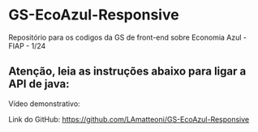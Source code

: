 # GS-EcoAzul-Responsive
Repositório para os codigos da GS de front-end sobre Economia Azul - FIAP - 1/24

## Atenção, leia as instruções abaixo para ligar a API de java:


Vídeo demonstrativo:


Link do GitHub:
https://github.com/LAmatteoni/GS-EcoAzul-Responsive